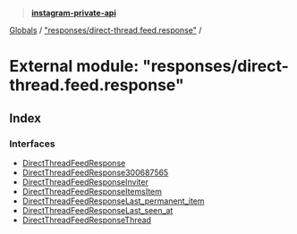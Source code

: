 > **[instagram-private-api](../README.md)**

[Globals](../globals.md) / ["responses/direct-thread.feed.response"](_responses_direct_thread_feed_response_.md) /

# External module: "responses/direct-thread.feed.response"

## Index

### Interfaces

* [DirectThreadFeedResponse](../interfaces/_responses_direct_thread_feed_response_.directthreadfeedresponse.md)
* [DirectThreadFeedResponse300687565](../interfaces/_responses_direct_thread_feed_response_.directthreadfeedresponse300687565.md)
* [DirectThreadFeedResponseInviter](../interfaces/_responses_direct_thread_feed_response_.directthreadfeedresponseinviter.md)
* [DirectThreadFeedResponseItemsItem](../interfaces/_responses_direct_thread_feed_response_.directthreadfeedresponseitemsitem.md)
* [DirectThreadFeedResponseLast_permanent_item](../interfaces/_responses_direct_thread_feed_response_.directthreadfeedresponselast_permanent_item.md)
* [DirectThreadFeedResponseLast_seen_at](../interfaces/_responses_direct_thread_feed_response_.directthreadfeedresponselast_seen_at.md)
* [DirectThreadFeedResponseThread](../interfaces/_responses_direct_thread_feed_response_.directthreadfeedresponsethread.md)